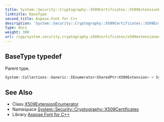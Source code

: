 ```yaml
---
title: System::Security::Cryptography::X509Certificates::X509ExtensionEnumerator::BaseType typedef
linktitle: BaseType
second_title: Aspose.Font for C++
description: 'System::Security::Cryptography::X509Certificates::X509ExtensionEnumerator::BaseType typedef. Parent type in C++.'
type: docs
weight: 300
url: /cpp/system.security.cryptography.x509certificates/x509extensionenumerator/basetype/
---
```

## BaseType typedef


Parent type.

```cpp
System::Collections::Generic::IEnumerator<SharedPtr<X509Extension> > System::Security::Cryptography::X509Certificates::X509ExtensionEnumerator::BaseType
```

## See Also

* Class [X509ExtensionEnumerator](../)
* Namespace [System::Security::Cryptography::X509Certificates](../../)
* Library [Aspose.Font for C++](../../../)
